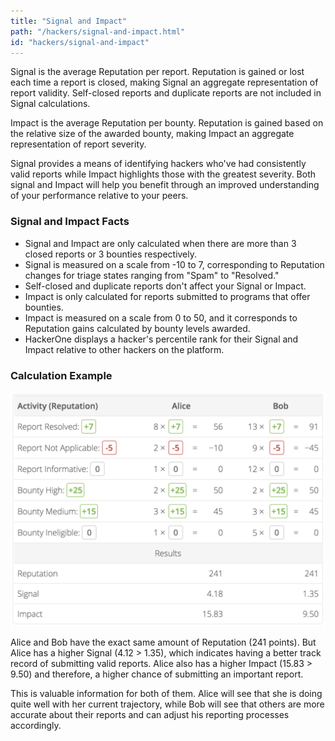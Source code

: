 ```yaml
---
title: "Signal and Impact"
path: "/hackers/signal-and-impact.html"
id: "hackers/signal-and-impact"
---
```


Signal is the average Reputation per report. Reputation is gained or lost each time a report is closed, making Signal an aggregate representation of report validity. Self-closed reports and duplicate reports are not included in Signal calculations.

Impact is the average Reputation per bounty. Reputation is gained based on the relative size of the awarded bounty, making Impact an aggregate representation of report severity.

Signal provides a means of identifying hackers who've had consistently valid reports while Impact highlights those with the greatest severity. Both signal and Impact will help you benefit through an improved understanding of your performance relative to your peers.

### Signal and Impact Facts
* Signal and Impact are only calculated when there are more than 3 closed reports or 3 bounties respectively.
* Signal is measured on a scale from -10 to 7, corresponding to Reputation changes for triage states ranging from "Spam" to "Resolved."
* Self-closed and duplicate reports don't affect your Signal or Impact.
* Impact is only calculated for reports submitted to programs that offer bounties.
* Impact is measured on a scale from 0 to 50, and it corresponds to Reputation gains calculated by bounty levels awarded.
* HackerOne displays a hacker's percentile rank for their Signal and Impact relative to other hackers on the platform.

### Calculation Example
![signal-impact-1](./images/signal-impact-1.png)

Alice and Bob have the exact same amount of Reputation (241 points). But Alice has a higher Signal (4.12 > 1.35), which indicates having a better track record of submitting valid reports. Alice also has a higher Impact (15.83 > 9.50) and therefore, a higher chance of submitting an important report.

This is valuable information for both of them. Alice will see that she is doing quite well with her current trajectory, while Bob will see that others are more accurate about their reports and can adjust his reporting processes accordingly.
